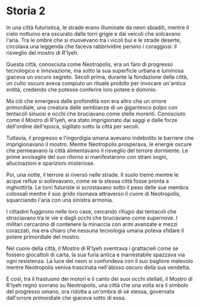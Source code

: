 # Storia 2
In una città futuristica, le strade erano illuminate da neon sbiaditi, mentre il cielo notturno era oscurato dalle torri grigie e dai veicoli che solcavano l'aria. Tra le ombre che si muovevano tra i vicoli bui e le strade deserte, circolava una leggenda che faceva rabbrividire persino i coraggiosi: il risveglio del mostro di R'lyeh.

Questa città, conosciuta come Neotropolis, era un faro di progresso tecnologico e innovazione, ma sotto la sua superficie urbana e luminosa giaceva un oscuro segreto. Secoli prima, durante la fondazione della città, un culto oscuro aveva compiuto un rituale proibito per invocare un'antica entità, credendo che potesse conferire loro potere e dominio.

Ma ciò che emergeva dalle profondità non era altro che un orrore primordiale, una creatura dalle sembianze di un gigantesco polpo con tentacoli sinuosi e occhi che bruciavano come stelle morenti. Conosciuto come il Mostro di R'lyeh, era stato imprigionato dai saggi e dalle forze dell'ordine dell'epoca, sigillato sotto la città per secoli.

Tuttavia, il progresso e l'ingordigia umana avevano indebolito le barriere che imprigionavano il mostro. Mentre Neotropolis prosperava, le energie oscure che permeavano la città alimentavano il risveglio del terrore dormiente. Le prime avvisaglie del suo ritorno si manifestarono con strani sogni, allucinazioni e sparizioni misteriose.

Poi, una notte, il terrore si riversò nelle strade. Il suolo tremò mentre le acque reflue si sollevavano, come se la stessa città fosse pronta a inghiottirla. Le torri futuriste si scrostavano sotto il peso delle sue membra colossali mentre il suo grido risonava attraverso il cuore di Neotropolis, squarciando l'aria con una sinistra armonia.

I cittadini fuggirono nelle loro case, cercando rifugio dai tentacoli che strisciavano tra le vie e dagli occhi che bruciavano come supernove. I militari cercarono di contenere la minaccia con armi avanzate e mezzi corazzati, ma era chiaro che nessuna tecnologia umana poteva sfidare il potere primordiale del mostro.

Nel cuore della città, il Mostro di R'lyeh sventrava i grattacieli come se fossero giocattoli di carta, la sua furia antica e inarrestabile spazzava via ogni resistenza. La luce del neon si confondeva con il suo bagliore malevolo mentre Neotropolis veniva trascinata nell'abisso oscuro della sua vendetta.

E così, tra il frastuono dei motori e il canto dei suoi occhi stellati, il Mostro di R'lyeh regnò sovrano su Neotropolis, una città che una volta era il simbolo del progresso umano, ora ridotta a un'ombra di sé stessa, governata dall'orrore primordiale che giaceva sotto di essa.